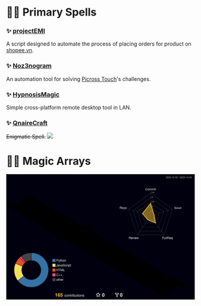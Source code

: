 # :mage_woman: Primary Spells

### :sparkles: [projectEMI](https://github.com/allforest01/projectEMI)
A script designed to automate the process of placing orders for product on [shopee.vn](https://shopee.vn/).

### :sparkles: [Noz3nogram](https://github.com/allforest01/Noz3nogram)
An automation tool for solving [Picross Touch](https://store.steampowered.com/app/476460/Picross_Touch/)'s challenges.

### :sparkles: [HypnosisMagic](https://github.com/allforest01/HypnosisMagic)
Simple cross-platform remote desktop tool in LAN.

### :sparkles: [QnaireCraft](https://github.com/allforest01/QnaireCraft)
~~Enigmatic Spell.~~ <samp><img src="https://user-images.githubusercontent.com/5679180/79618120-0daffb80-80be-11ea-819e-d2b0fa904d07.gif" width="28px"></samp>

# :mage_woman: Magic Arrays
![](./profile-3d-contrib/profile-night-rainbow.svg)
